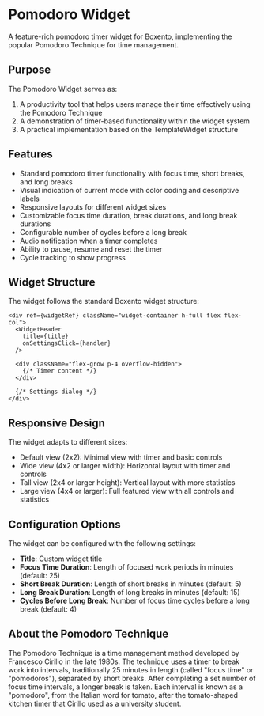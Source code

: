 # Pomodoro Widget

A feature-rich pomodoro timer widget for Boxento, implementing the popular Pomodoro Technique for time management.

## Purpose

The Pomodoro Widget serves as:

1. A productivity tool that helps users manage their time effectively using the Pomodoro Technique
2. A demonstration of timer-based functionality within the widget system
3. A practical implementation based on the TemplateWidget structure

## Features

- Standard pomodoro timer functionality with focus time, short breaks, and long breaks
- Visual indication of current mode with color coding and descriptive labels
- Responsive layouts for different widget sizes
- Customizable focus time duration, break durations, and long break durations
- Configurable number of cycles before a long break
- Audio notification when a timer completes
- Ability to pause, resume and reset the timer
- Cycle tracking to show progress

## Widget Structure

The widget follows the standard Boxento widget structure:

```tsx
<div ref={widgetRef} className="widget-container h-full flex flex-col">
  <WidgetHeader 
    title={title} 
    onSettingsClick={handler}
  />
  
  <div className="flex-grow p-4 overflow-hidden">
    {/* Timer content */}
  </div>
  
  {/* Settings dialog */}
</div>
```

## Responsive Design

The widget adapts to different sizes:

- Default view (2x2): Minimal view with timer and basic controls
- Wide view (4x2 or larger width): Horizontal layout with timer and controls
- Tall view (2x4 or larger height): Vertical layout with more statistics
- Large view (4x4 or larger): Full featured view with all controls and statistics

## Configuration Options

The widget can be configured with the following settings:

- **Title**: Custom widget title
- **Focus Time Duration**: Length of focused work periods in minutes (default: 25)
- **Short Break Duration**: Length of short breaks in minutes (default: 5)
- **Long Break Duration**: Length of long breaks in minutes (default: 15)
- **Cycles Before Long Break**: Number of focus time cycles before a long break (default: 4)

## About the Pomodoro Technique

The Pomodoro Technique is a time management method developed by Francesco Cirillo in the late 1980s. The technique uses a timer to break work into intervals, traditionally 25 minutes in length (called "focus time" or "pomodoros"), separated by short breaks. After completing a set number of focus time intervals, a longer break is taken. Each interval is known as a "pomodoro", from the Italian word for tomato, after the tomato-shaped kitchen timer that Cirillo used as a university student. 